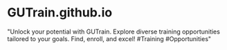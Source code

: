 # GUTrain.github.io
"Unlock your potential with GUTrain. Explore diverse training opportunities tailored to your goals. Find, enroll, and excel! #Training #Opportunities"
